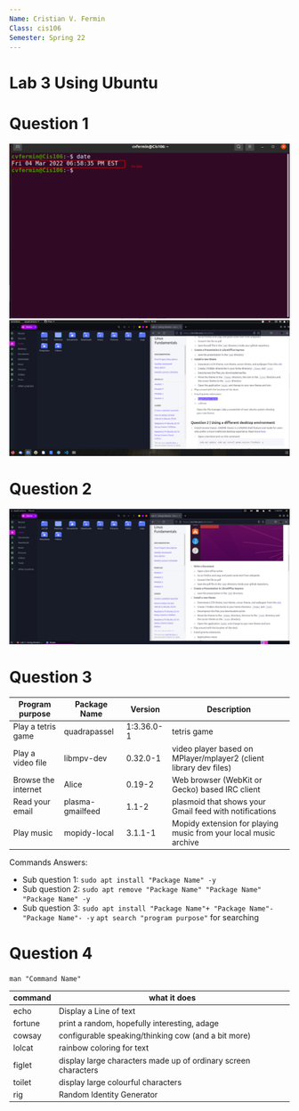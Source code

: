 ```yaml
---
Name: Cristian V. Fermin
Class: cis106
Semester: Spring 22 
--- 
```


# Lab 3 Using Ubuntu 

# Question 1

![Q1](q1.1.png)
![Q1](q1.2.png)

# Question 2

![Q2](q2.1.png)

# Question 3

| Program purpose     | Package Name     | Version  | Description                                                      |
| ------------------- | ---------------- | ---------| -----------------------------------------------------------------|
| Play a tetris game  | quadrapassel     |1:3.36.0-1| tetris game                                                      |
| Play a video file   | libmpv-dev       |0.32.0-1  | video player based on MPlayer/mplayer2 (client library dev files)|
| Browse the internet |   Alice          |  0.19-2  |     Web browser (WebKit or Gecko) based IRC client               |
| Read your email     | plasma-gmailfeed | 1.1-2    |        plasmoid that shows your Gmail feed with notifications    |
| Play music          | mopidy-local     | 3.1.1-1  | Mopidy extension for playing music from your local music archive |

Commands Answers: 
* Sub question 1: `sudo apt install "Package Name" -y` 
* Sub question 2: `sudo apt remove "Package Name" "Package Name" "Package Name" -y`
* Sub question 3: `sudo apt install "Package Name"+ "Package Name"- "Package Name"- -y`
`apt search "program purpose"` for searching

# Question 4
`man "Command Name"`

| command | what it does                                                   |
|---------|----------------------------------------------------------------|
| echo    | Display a Line of text                                         |
| fortune | print a random, hopefully interesting, adage                   |
| cowsay  | configurable speaking/thinking cow (and a bit more)            |
| lolcat  | rainbow coloring for text                                      |
| figlet  | display large characters made up of ordinary screen characters |
| toilet  | display large colourful characters                             |
| rig     | Random Identity Generator                                      |
